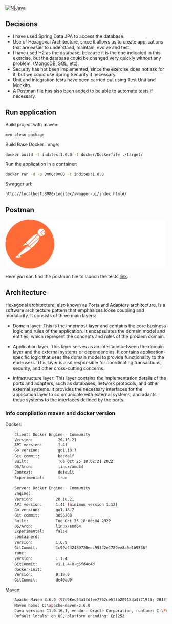 
[![N|Java](https://d33wubrfki0l68.cloudfront.net/f8099f57973f45c668f8cf7d7c3e8987e81dd93d/9b944/assets/img/news/java-note.png)](https://www.java.com)

## Decisions

- I have used Spring Data JPA to access the database.
- Use of Hexagonal Architecture, since it allows us to create applications that are easier to understand, maintain, evolve and test.
- I have used H2 as the database, because it is the one indicated in this exercise, but the database could be changed very quickly without any problem. (MongoDB, SQL, etc).
- Security has not been implemented, since the exercise does not ask for it, but we could use Spring Security if necessary.
- Unit and integration tests have been carried out using Test Unit and Mockito.
- A Postman file has also been added to be able to automate tests if necessary.


## Run application
 
Build project with maven:
```sh
mvn clean package
```

Build Base Docker image:
```sh
docker build -t inditex:1.0.0 -f docker/Dockerfile ./target/
```

Run the application in a container:

```sh
docker run -d -p 8080:8080 -t inditex:1.0.0
```
Swagger url:
```sh
http://localhost:8080/inditex/swagger-ui/index.html#/
```


## Postman
![logo](https://raw.githubusercontent.com/alisonhall/postman-introduction/master/assets/logo.png)

Here you can find the postman file to launch the tests [link](https://github.com/pablogg/pruebaInditex/blob/develop/PruebaInditex.postman_collection.json).


## Architecture

Hexagonal architecture, also known as Ports and Adapters architecture, is a software architecture pattern that emphasizes loose coupling and modularity. It consists of three main layers:

- Domain layer: This is the innermost layer and contains the core business logic and rules of the application. It encapsulates the domain model and entities, which represent the concepts and rules of the problem domain.

- Application layer: This layer serves as an interface between the domain layer and the external systems or dependencies. It contains application-specific logic that uses the domain model to provide functionality to the end-users. This layer is also responsible for coordinating transactions, security, and other cross-cutting concerns.

- Infrastructure layer: This layer contains the implementation details of the ports and adapters, such as databases, network protocols, and other external systems. It provides the necessary interfaces for the application layer to communicate with external systems, and adapts these systems to the interfaces defined by the ports.


### Info compilation maven and docker version
Docker:
```sh
    Client: Docker Engine - Community
    Version:           20.10.21
    API version:       1.41
    Go version:        go1.18.7
    Git commit:        baeda1f
    Built:             Tue Oct 25 18:02:21 2022
    OS/Arch:           linux/amd64
    Context:           default
    Experimental:      true

    Server: Docker Engine - Community
    Engine:
    Version:          20.10.21
    API version:      1.41 (minimum version 1.12)
    Go version:       go1.18.7
    Git commit:       3056208
    Built:            Tue Oct 25 18:00:04 2022
    OS/Arch:          linux/amd64
    Experimental:     false
    containerd:
    Version:          1.6.9
    GitCommit:        1c90a442489720eec95342e1789ee8a5e1b9536f
    runc:
    Version:          1.1.4
    GitCommit:        v1.1.4-0-g5fd4c4d
    docker-init:
    Version:          0.19.0
    GitCommit:        de40ad0
```

Maven:
```sh
    Apache Maven 3.6.0 (97c98ec64a1fdfee7767ce5ffb20918da4f719f3; 2018-10-24T20:41:47+02:00)
    Maven home: C:\apache-maven-3.6.0
    Java version: 11.0.16.1, vendor: Oracle Corporation, runtime: C:\Program Files\Java\jdk-11.0.16.1
    Default locale: en_US, platform encoding: Cp1252
```
